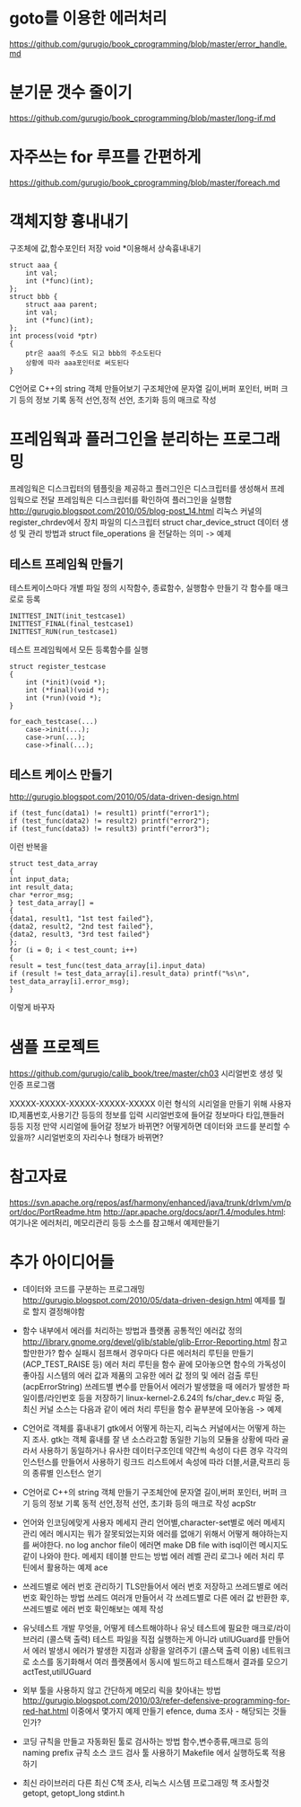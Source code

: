 
# goto를 이용한 에러처리
https://github.com/gurugio/book_cprogramming/blob/master/error_handle.md

# 분기문 갯수 줄이기
https://github.com/gurugio/book_cprogramming/blob/master/long-if.md

# 자주쓰는 for 루프를 간편하게

https://github.com/gurugio/book_cprogramming/blob/master/foreach.md

# 객체지향 흉내내기
구조체에 값,함수포인터 저장
void *이용해서 상속흉내내기

```
struct aaa {
	int val;
	int (*func)(int);
};
struct bbb {
	struct aaa parent;
	int val;
	int (*func)(int);
};
int process(void *ptr)
{
	ptr은 aaa의 주소도 되고 bbb의 주소도된다
	상황에 따라 aaa포인터로 써도된다
}
```

C언어로 C++의 string 객체 만들어보기
구조체안에 문자열 길이,버퍼 포인터, 버퍼 크기 등의 정보 기록
동적 선언,정적 선언, 초기화 등의 매크로 작성


# 프레임웍과 플러그인을 분리하는 프로그래밍
 프레임웍은 디스크립터의 템플릿을 제공하고 플러그인은 디스크립터를 생성해서 프레임웍으로 전달
 프레임웍은 디스크립터를 확인하여 플러그인을 실행함
 http://gurugio.blogspot.com/2010/05/blog-post_14.html
 리눅스 커널의 register_chrdev에서 장치 파일의 디스크립터 struct char_device_struct 데이터 생성 및 관리 방법과 struct file_operations 을 전달하는 의미 -> 예제
 
## 테스트 프레임웍 만들기
테스트케이스마다 개별 파일 정의
시작함수, 종료함수, 실행함수 만들기
각 함수를 매크로로 등록
```
INITTEST_INIT(init_testcase1)
INITTEST_FINAL(final_testcase1)
INITTEST_RUN(run_testcase1)
```
테스트 프레임웍에서 모든 등록함수를 실행
```
struct register_testcase
{
	int (*init)(void *);
	int (*final)(void *);
	int (*run)(void *);
}

for_each_testcase(...)
	case->init(...);
	case->run(...);
	case->final(...);
```

## 테스트 케이스 만들기
http://gurugio.blogspot.com/2010/05/data-driven-design.html

```
if (test_func(data1) != result1) printf("error1");
if (test_func(data2) != result2) printf("error2");
if (test_func(data3) != result3) printf("error3");
```
이런 반복을
```
struct test_data_array
{
int input_data;
int result_data;
char *error_msg;
} test_data_array[] =
{
{data1, result1, "1st test failed"},
{data2, result2, "2nd test failed"},
{data2, result3, "3rd test failed"}
};
for (i = 0; i < test_count; i++)
{
result = test_func(test_data_array[i].input_data)
if (result != test_data_array[i].result_data) printf("%s\n", test_data_array[i].error_msg);
}
```
이렇게 바꾸자


# 샘플 프로젝트
https://github.com/gurugio/calib_book/tree/master/ch03
시리얼번호 생성 및 인증 프로그램

XXXXX-XXXXX-XXXXX-XXXXX-XXXXX
이런 형식의 시리얼을 만들기 위해 사용자ID,제품번호,사용기간 등등의 정보를 입력
시리얼번호에 들어갈 정보마다 타입,핸들러 등등 지정
만약 시리얼에 들어갈 정보가 바뀌면?
어떻게하면 데이터와 코드를 분리할 수 있을까?
시리얼번호의 자리수나 형태가 바뀌면?

# 참고자료
https://svn.apache.org/repos/asf/harmony/enhanced/java/trunk/drlvm/vm/port/doc/PortReadme.htm
http://apr.apache.org/docs/apr/1.4/modules.html: 여기나온 에러처리, 메모리관리 등등 소스를 참고해서 예제만들기


# 추가 아이디어들

+ 데이터와 코드를 구분하는 프로그래밍
 http://gurugio.blogspot.com/2010/05/data-driven-design.html
 예제를 뭘로 할지 결정해야함

+ 함수 내부에서 에러를 처리하는 방법과 플랫폼 공통적인 에러값 정의
 http://library.gnome.org/devel/glib/stable/glib-Error-Reporting.html 참고할만한가?
 함수 실패시 점프해서 경우마다 다른 에러처리 루틴을 만들기 (ACP_TEST_RAISE 등)
 에러 처리 루틴을 함수 끝에 모아놓으면 함수의 가독성이 좋아짐
 시스템의 에러 값과 제품의 고유한 에러 값 정의 및 에러 검출 루틴 (acpErrorString)
 쓰레드별 변수를 만들어서 에러가 발생했을 때 에러가 발생한 파일이름/라인번호 등을 저장하기
 linux-kernel-2.6.24의 fs/char_dev.c 파일 중, 최신 커널 소스는 다음과 같이 에러 처리 루틴을 함수 끝부분에 모아놓음 -> 예제

+ C언어로 객체를 흉내내기
 gtk에서 어떻게 하는지, 리눅스 커널에서는 어떻게 하는지 조사. gtk는 객체 흉내를 잘 낸 소스라고함
 동일한 기능의 모듈을 상황에 따라 골라서 사용하기
 동일하거나 유사한 데이터구조인데 약간씩 속성이 다른 경우 각각의 인스턴스를 만들어서 사용하기
 링크드 리스트에서 속성에 따라 더블,서클,락프리 등의 종류별 인스턴스 얻기

+ C언어로 C++의 string 객체 만들기
 구조체안에 문자열 길이,버퍼 포인터, 버퍼 크기 등의 정보 기록
 동적 선언,정적 선언, 초기화 등의 매크로 작성
 acpStr

+ 언어와 인코딩에맞게 사용자 메세지 관리
 언어별,character-set별로 에러 메세지 관리
 에러 메시지는 뭐가 잘못되었는지와 에러를 없애기 위해서 어떻게 해야하는지를 써야한다. no log anchor file이 에러면 make DB file with isql이런 메시지도 같이 나와야 한다.
 메세지 테이블 만드는 방법
 에러 레벨 관리
 로그나 에러 처리 루틴에서 활용하는 예제
 ace

+ 쓰레드별로 에러 번호 관리하기
 TLS만들어서 에러 번호 저장하고 쓰레드별로 에러 번호 확인하는 방법
 쓰레드 여러개 만들어서 각 쓰레드별로 다른 에러 값 반환한 후,
 쓰레드별로 에러 번호 확인해보는 예제 작성

+ 유닛테스트 개발
 무엇을, 어떻게 테스트해야하나
 유닛 테스트에 필요한 매크로/라이브러리 (콜스택 출력)
 테스트 파일을 직접 실행하는게 아니라 utilUGuard를 만들어서 에러 발생시 에러가 발생한 지점과 상황을 알려주기 (콜스택 출력 이용)
 네트워크로 소스를 동기화해서 여러 플랫폼에서 동시에 빌드하고 테스트해서 결과를 모으기
 actTest,utilUGuard

+ 외부 툴을 사용하지 않고 간단하게 메모리 릭을 찾아내는 방법
 http://gurugio.blogspot.com/2010/03/refer-defensive-programming-for-red-hat.html
 이중에서 몇가지 예제 만들기
 efence, duma 조사 - 해당되는 것들인가?

+ 코딩 규칙을 만들고 자동화된 툴로 검사하는 방법
 함수,변수종류,매크로 등의 naming prefix 규칙
 소스 코드 검사 툴 사용하기
 Makefile 에서 실행하도록 적용하기

+ 최신 라이브러리
 다른 최신 C책 조사, 리눅스 시스템 프로그래밍 책 조사할것
 getopt, getopt_long
 stdint.h
